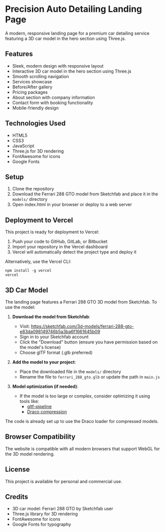 # Precision Auto Detailing Landing Page

A modern, responsive landing page for a premium car detailing service featuring a 3D car model in the hero section using Three.js.

## Features

- Sleek, modern design with responsive layout
- Interactive 3D car model in the hero section using Three.js
- Smooth scrolling navigation
- Services showcase
- Before/After gallery
- Pricing packages
- About section with company information
- Contact form with booking functionality
- Mobile-friendly design

## Technologies Used

- HTML5
- CSS3
- JavaScript
- Three.js for 3D rendering
- FontAwesome for icons
- Google Fonts

## Setup

1. Clone the repository
2. Download the Ferrari 288 GTO model from Sketchfab and place it in the `models/` directory
3. Open index.html in your browser or deploy to a web server

## Deployment to Vercel

This project is ready for deployment to Vercel:

1. Push your code to GitHub, GitLab, or Bitbucket
2. Import your repository in the Vercel dashboard
3. Vercel will automatically detect the project type and deploy it

Alternatively, use the Vercel CLI:
```
npm install -g vercel
vercel
```

## 3D Car Model

The landing page features a Ferrari 288 GTO 3D model from Sketchfab. To use the model:

1. **Download the model from Sketchfab**:
   - Visit: https://sketchfab.com/3d-models/ferrari-288-gto-e83da098149746b5a3ba6f1661645b09
   - Sign in to your Sketchfab account
   - Click the "Download" button (ensure you have permission based on the model's license)
   - Choose glTF format (.glb preferred)

2. **Add the model to your project**:
   - Place the downloaded file in the `models/` directory
   - Rename the file to `ferrari_288_gto.glb` or update the path in `main.js`

3. **Model optimization (if needed)**:
   - If the model is too large or complex, consider optimizing it using tools like:
     - [gltf-pipeline](https://github.com/CesiumGS/gltf-pipeline)
     - [Draco compression](https://github.com/google/draco)

The code is already set up to use the Draco loader for compressed models.

## Browser Compatibility

The website is compatible with all modern browsers that support WebGL for the 3D model rendering.

## License

This project is available for personal and commercial use.

## Credits

- 3D car model: Ferrari 288 GTO by Sketchfab user
- Three.js library for 3D rendering
- FontAwesome for icons
- Google Fonts for typography
